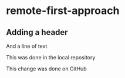 # remote-first-approach

## Adding a header
And a line of text

This was done in the local repository

This change was done on GitHub
